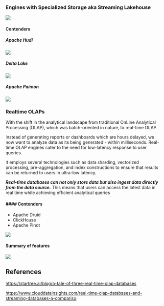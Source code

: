 ### Engines with Specialized Storage aka Streaming Lakehouse

![](streaming_lakehouse_pattern.jpg)
#### Contenders
##### Apache Hudi

![](hudi.jpg)
##### Delta Lake

![](delta-lake-project-architecture-img.png)
##### Apache Paimon

![](paimon.jpg)
### Realtime OLAPs 

With the shift in the analytical landscape from traditional OnLine Analytical Processing (OLAP), which was batch-oriented in nature, to real-time OLAP. 

Instead of generating reports or dashboards which are hours delayed, we now want to analyze data as its being generated - within milliseconds. Real-time OLAP engines cater to the need for low-latency response to user queries.

It employs several technologies such as data sharding, vectorized processing, pre-aggregation, and index constructions to ensure that results can be returned to users in ultra-low latency.

***Real-time databases can not only store data but also ingest data directly from the data source.*** This means that users can access the latest data in real time while achieving efficient analytical queries
#### #### Contenders
- Apache Druid
- ClickHouse
- Apache Pinot

![](rolap_1.png)
#### Summary of features

![](rolap_2.png)
## References

https://startree.ai/blog/a-tale-of-three-real-time-olap-databases

https://www.clouddatainsights.com/real-time-olap-databases-and-streaming-databases-a-compariso

